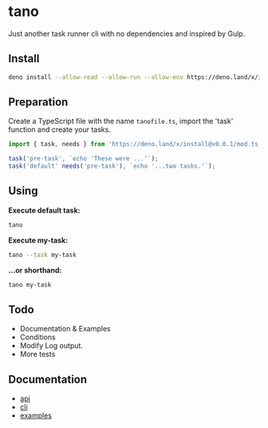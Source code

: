 # tano

Just another task runner cli with no dependencies and inspired by Gulp.

## Install

```bash
deno install --allow-read --allow-run --allow-env https://deno.land/x/install@v0.0.1/tano.ts
```

## Preparation

Create a TypeScript file with the name `tanofile.ts`, import the 'task' function and create your tasks.

```TypeScript
import { task, needs } from 'https://deno.land/x/install@v0.0.1/mod.ts';

task('pre-task', `echo 'These were ...'`);
task('default' needs('pre-task'), `echo '...two tasks.'`);
```

## Using

**Execute default task:**

```bash
tano
```

**Execute my-task:**

```bash
tano --task my-task
```

**...or shorthand:**

```bash
tano my-task
```

## Todo

- Documentation & Examples
- Conditions
- Modify Log output.
- More tests

## Documentation

- [api](./docs/api.md)
- [cli](./docs/cli.md)
- [examples](./docs/examples.md)
